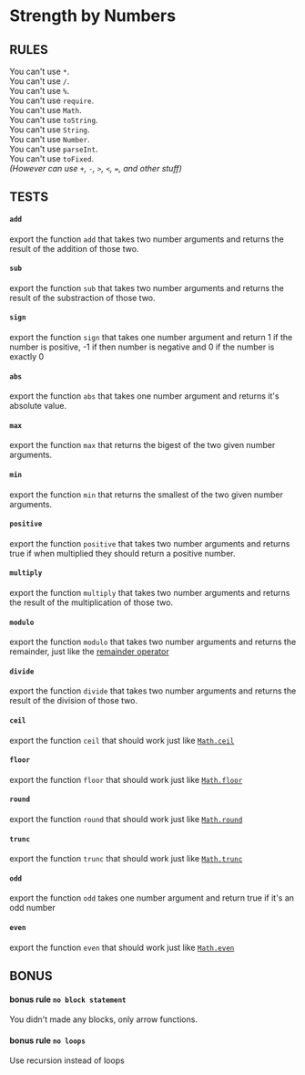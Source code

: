 # Strength by Numbers

## RULES
You can't use `*`.  
You can't use `/`.  
You can't use `%`.  
You can't use `require`.  
You can't use `Math`.  
You can't use `toString`.  
You can't use `String`.  
You can't use `Number`.  
You can't use `parseInt`.  
You can't use `toFixed`.  
*(However can use `+`, `-`, `>`, `<`, `=`, and other stuff)*

## TESTS

#### `add`
export the function `add` that takes two number arguments
and returns the result of the addition of those two.

#### `sub`
export the function `sub` that takes two number arguments
and returns the result of the substraction of those two.

#### `sign`
export the function `sign` that takes one number argument
and return 1 if the number is positive, -1 if then number is negative
and 0 if the number is exactly 0

#### `abs`
export the function `abs` that takes one number argument
and returns it's absolute value.

#### `max`
export the function `max` that returns the bigest of the two
given number arguments.

#### `min`
export the function `min` that returns the smallest of the two
given number arguments.

#### `positive`
export the function `positive` that takes two number arguments
and returns true if when multiplied they should return a positive number.

#### `multiply`
export the function `multiply` that takes two number arguments
and returns the result of the multiplication of those two.

#### `modulo`
export the function `modulo` that takes two number arguments
and returns the remainder, just like the [remainder operator](https://developer.mozilla.org/en/docs/Web/JavaScript/Reference/Operators/Arithmetic_Operators#Remainder)

#### `divide`
export the function `divide` that takes two number arguments
and returns the result of the division of those two.

#### `ceil`
export the function `ceil` that should work just like
[`Math.ceil`](https://developer.mozilla.org/en-US/docs/Web/JavaScript/Reference/Global_Objects/Math/ceil)

#### `floor`
export the function `floor` that should work just like
[`Math.floor`](https://developer.mozilla.org/en-US/docs/Web/JavaScript/Reference/Global_Objects/Math/floor)

#### `round`
export the function `round` that should work just like
[`Math.round`](https://developer.mozilla.org/en-US/docs/Web/JavaScript/Reference/Global_Objects/Math/round)

#### `trunc`
export the function `trunc` that should work just like
[`Math.trunc`](https://developer.mozilla.org/en-US/docs/Web/JavaScript/Reference/Global_Objects/Math/trunc)

#### `odd`
export the function `odd` takes one number argument and return true if it's an odd number

#### `even`
export the function `even` that should work just like
[`Math.even`](https://developer.mozilla.org/en-US/docs/Web/JavaScript/Reference/Global_Objects/Math/even)


## BONUS

#### bonus rule `no block statement`
You didn't made any blocks, only arrow functions.

#### bonus rule `no loops`
Use recursion instead of loops
